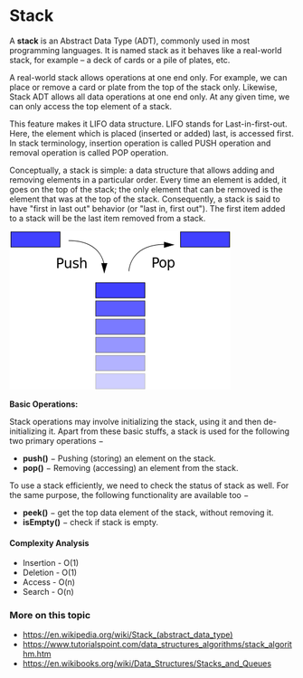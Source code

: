# Stack

A **stack** is an Abstract Data Type (ADT), commonly used in most programming languages. It is named stack as it behaves like a real-world stack, for example – a deck of cards or a pile of plates, etc.

A real-world stack allows operations at one end only. For example, we can place or remove a card or plate from the top of the stack only. Likewise, Stack ADT allows all data operations at one end only. At any given time, we can only access the top element of a stack.

This feature makes it LIFO data structure. LIFO stands for Last-in-first-out. Here, the element which is placed (inserted or added) last, is accessed first. In stack terminology, insertion operation is called PUSH operation and removal operation is called POP operation.


Conceptually, a stack is simple: a data structure that allows adding and removing elements in a particular order. Every time an element is added, it goes on the top of the stack; the only element that can be removed is the element that was at the top of the stack. Consequently, a stack is said to have "first in last out" behavior (or "last in, first out"). The first item added to a stack will be the last item removed from a stack.

![Stack](stack.svg)

**Basic Operations:**

Stack operations may involve initializing the stack, using it and then de-initializing it. Apart from these basic stuffs, a stack is used for the following two primary operations −

- **push()** − Pushing (storing) an element on the stack.
- **pop()** − Removing (accessing) an element from the stack.

To use a stack efficiently, we need to check the status of stack as well. For the same purpose, the following functionality are available too −

- **peek()** − get the top data element of the stack, without removing it.
- **isEmpty()** − check if stack is empty.


#### Complexity Analysis
- Insertion - O(1)
- Deletion - O(1)
- Access - O(n)
- Search - O(n)


### More on this topic
- https://en.wikipedia.org/wiki/Stack_(abstract_data_type)
- https://www.tutorialspoint.com/data_structures_algorithms/stack_algorithm.htm
- https://en.wikibooks.org/wiki/Data_Structures/Stacks_and_Queues
